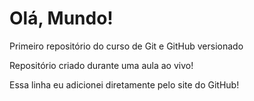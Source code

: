 # Olá, Mundo!
 Primeiro repositório do curso de Git e GitHub versionado

 Repositório criado durante uma aula ao vivo!

 Essa linha eu adicionei diretamente pelo site do GitHub!
